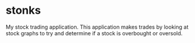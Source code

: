 # stonks
My stock trading application. This application makes trades by looking at stock graphs to try and determine if a stock is overbought or oversold.
